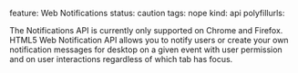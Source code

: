 feature: Web Notifications
status: caution
tags: nope
kind: api
polyfillurls:

The Notifications API is currently only supported on Chrome and Firefox. HTML5 Web Notification API allows you to notify users or create your own notification messages for desktop on a given event with user permission and on user interactions regardless of which tab has focus.

